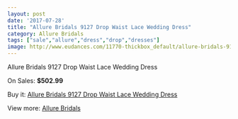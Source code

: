 ```yaml
---
layout: post
date: '2017-07-28'
title: "Allure Bridals 9127 Drop Waist Lace Wedding Dress"
category: Allure Bridals
tags: ["sale","allure","dress","drop","dresses"]
image: http://www.eudances.com/11770-thickbox_default/allure-bridals-9127-drop-waist-lace-wedding-dress.jpg
---
```

Allure Bridals 9127 Drop Waist Lace Wedding Dress

On Sales: **$502.99**
<a href="https://www.eudances.com/en/allure-bridals/3707-allure-bridals-9127-drop-waist-lace-wedding-dress.html"><amp-img layout="responsive" width="600" height="600" src="//www.eudances.com/11770-thickbox_default/allure-bridals-9127-drop-waist-lace-wedding-dress.jpg" alt="Allure Bridals 9127 Drop Waist Lace Wedding Dress 0" /></a>
<a href="https://www.eudances.com/en/allure-bridals/3707-allure-bridals-9127-drop-waist-lace-wedding-dress.html"><amp-img layout="responsive" width="600" height="600" src="//www.eudances.com/11776-thickbox_default/allure-bridals-9127-drop-waist-lace-wedding-dress.jpg" alt="Allure Bridals 9127 Drop Waist Lace Wedding Dress 1" /></a>
<a href="https://www.eudances.com/en/allure-bridals/3707-allure-bridals-9127-drop-waist-lace-wedding-dress.html"><amp-img layout="responsive" width="600" height="600" src="//www.eudances.com/11775-thickbox_default/allure-bridals-9127-drop-waist-lace-wedding-dress.jpg" alt="Allure Bridals 9127 Drop Waist Lace Wedding Dress 2" /></a>
<a href="https://www.eudances.com/en/allure-bridals/3707-allure-bridals-9127-drop-waist-lace-wedding-dress.html"><amp-img layout="responsive" width="600" height="600" src="//www.eudances.com/11774-thickbox_default/allure-bridals-9127-drop-waist-lace-wedding-dress.jpg" alt="Allure Bridals 9127 Drop Waist Lace Wedding Dress 3" /></a>
<a href="https://www.eudances.com/en/allure-bridals/3707-allure-bridals-9127-drop-waist-lace-wedding-dress.html"><amp-img layout="responsive" width="600" height="600" src="//www.eudances.com/11773-thickbox_default/allure-bridals-9127-drop-waist-lace-wedding-dress.jpg" alt="Allure Bridals 9127 Drop Waist Lace Wedding Dress 4" /></a>
<a href="https://www.eudances.com/en/allure-bridals/3707-allure-bridals-9127-drop-waist-lace-wedding-dress.html"><amp-img layout="responsive" width="600" height="600" src="//www.eudances.com/11772-thickbox_default/allure-bridals-9127-drop-waist-lace-wedding-dress.jpg" alt="Allure Bridals 9127 Drop Waist Lace Wedding Dress 5" /></a>
<a href="https://www.eudances.com/en/allure-bridals/3707-allure-bridals-9127-drop-waist-lace-wedding-dress.html"><amp-img layout="responsive" width="600" height="600" src="//www.eudances.com/11771-thickbox_default/allure-bridals-9127-drop-waist-lace-wedding-dress.jpg" alt="Allure Bridals 9127 Drop Waist Lace Wedding Dress 6" /></a>

Buy it: [Allure Bridals 9127 Drop Waist Lace Wedding Dress](https://www.eudances.com/en/allure-bridals/3707-allure-bridals-9127-drop-waist-lace-wedding-dress.html "Allure Bridals 9127 Drop Waist Lace Wedding Dress")

View more: [Allure Bridals](https://www.eudances.com/en/2-allure-bridals "Allure Bridals")